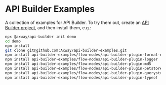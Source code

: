 # API Builder Examples

A collection of examples for API Builder.  To try them out, create an [API Builder project](https://docs.axway.com/bundle/api-builder/page/docs/getting_started/index.html), and then install them, e.g.:

```bash
npx @axway/api-builder init demo
cd demo
npm install
git clone git@github.com:Axway/api-builder-examples.git
npm install api-builder-examples/flow-nodes/api-builder-plugin-format-date
npm install api-builder-examples/flow-nodes/api-builder-plugin-logger
npm install api-builder-examples/flow-nodes/api-builder-plugin-md5
npm install api-builder-examples/flow-nodes/api-builder-plugin-petstore
npm install api-builder-examples/flow-nodes/api-builder-plugin-querystring
npm install api-builder-examples/flow-nodes/api-builder-plugin-typeof
```
